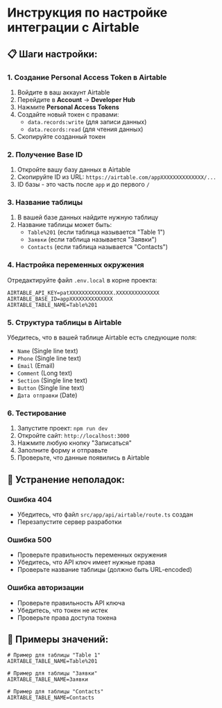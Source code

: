# Инструкция по настройке интеграции с Airtable

## 📋 Шаги настройки:

### 1. Создание Personal Access Token в Airtable
1. Войдите в ваш аккаунт Airtable
2. Перейдите в **Account** → **Developer Hub**
3. Нажмите **Personal Access Tokens**
4. Создайте новый токен с правами:
   - `data.records:write` (для записи данных)
   - `data.records:read` (для чтения данных)
5. Скопируйте созданный токен

### 2. Получение Base ID
1. Откройте вашу базу данных в Airtable
2. Скопируйте ID из URL: `https://airtable.com/appXXXXXXXXXXXXXX/...`
3. ID базы - это часть после `app` и до первого `/`

### 3. Название таблицы
1. В вашей базе данных найдите нужную таблицу
2. Название таблицы может быть:
   - `Table%201` (если таблица называется "Table 1")
   - `Заявки` (если таблица называется "Заявки")
   - `Contacts` (если таблица называется "Contacts")

### 4. Настройка переменных окружения
Отредактируйте файл `.env.local` в корне проекта:

```env
AIRTABLE_API_KEY=patXXXXXXXXXXXXXX.XXXXXXXXXXXXXX
AIRTABLE_BASE_ID=appXXXXXXXXXXXXXX
AIRTABLE_TABLE_NAME=Table%201
```

### 5. Структура таблицы в Airtable
Убедитесь, что в вашей таблице Airtable есть следующие поля:
- `Name` (Single line text)
- `Phone` (Single line text)
- `Email` (Email)
- `Comment` (Long text)
- `Section` (Single line text)
- `Button` (Single line text)
- `Дата отправки` (Date)

### 6. Тестирование
1. Запустите проект: `npm run dev`
2. Откройте сайт: `http://localhost:3000`
3. Нажмите любую кнопку "Записаться"
4. Заполните форму и отправьте
5. Проверьте, что данные появились в Airtable

## 🔧 Устранение неполадок:

### Ошибка 404
- Убедитесь, что файл `src/app/api/airtable/route.ts` создан
- Перезапустите сервер разработки

### Ошибка 500
- Проверьте правильность переменных окружения
- Убедитесь, что API ключ имеет нужные права
- Проверьте название таблицы (должно быть URL-encoded)

### Ошибка авторизации
- Проверьте правильность API ключа
- Убедитесь, что токен не истек
- Проверьте права доступа токена

## 📝 Примеры значений:

```env
# Пример для таблицы "Table 1"
AIRTABLE_TABLE_NAME=Table%201

# Пример для таблицы "Заявки"
AIRTABLE_TABLE_NAME=Заявки

# Пример для таблицы "Contacts"
AIRTABLE_TABLE_NAME=Contacts
```
